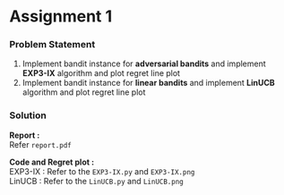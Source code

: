 # Assignment 1

### Problem Statement
1. Implement bandit instance for **adversarial bandits** and implement **EXP3-IX** algorithm and plot regret line plot
2. Implement bandit instance for **linear bandits** and implement **LinUCB** algorithm and plot regret line plot

### Solution
**Report :**<br/>
Refer `report.pdf`

**Code and Regret plot :**<br/>
EXP3-IX : Refer to the `EXP3-IX.py` and `EXP3-IX.png`<br/>LinUCB : Refer to the `LinUCB.py` and `LinUCB.png`
